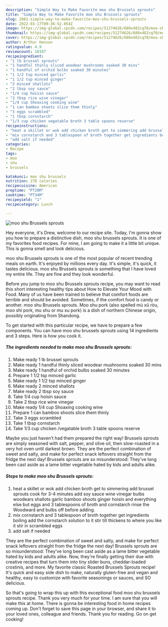 ```yaml
---
description: "Simple Way to Make Favorite moo shu Brussels sprouts"
title: "Simple Way to Make Favorite moo shu Brussels sprouts"
slug: 2081-simple-way-to-make-favorite-moo-shu-brussels-sprouts
date: 2022-03-17T09:36:52.054Z
image: https://img-global.cpcdn.com/recipes/51274626/680x482cq70/moo-shu-brussels-sprouts-recipe-main-photo.jpg
thumbnail: https://img-global.cpcdn.com/recipes/51274626/680x482cq70/moo-shu-brussels-sprouts-recipe-main-photo.jpg
cover: https://img-global.cpcdn.com/recipes/51274626/680x482cq70/moo-shu-brussels-sprouts-recipe-main-photo.jpg
author: Arthur Hanson
ratingvalue: 4.9
reviewcount: 10197
recipeingredient:
- "1 lb brussel sprouts"
- "1 handful thinly sliced woodear mushrooms soaked 30 mins"
- "1 handful of orchid bulbs soaked 30 minutes"
- "1 1/2 tsp minced garlic"
- "1 1/2 tsp minced ginger"
- "2 minced shallots"
- "2 tbsp soy sauce"
- "1/4 cup hoisin sauce"
- "2 tbsp rice wine vinegar"
- "1/4 cup Shoaxing cooking wine"
- "1 can bamboo shoots slice them thinly"
- "3 eggs scrambled"
- "1 tbsp cornstarch"
- "1/3 cup chicken vegatable broth 3 table spoons reserve"
recipeinstructions:
- "heat a skillet or wok add chicken broth get to simmering add brussel sprouts cook for 3-4 minutes  add soy sauce wine vinegar bulbs woodears shallots garlic bamboo shoots ginger hoisin and everything else but eggs and 3 tablespoons of broth and cornstarch rinse the Woodward and bulbs off before adding."
- "mix cornstarch and 3 tablespoon of broth together get ingredients boiling add the cornstarch solution to it stir till thickens to where you like it stir in scrambled eggs"
- "add salt if needed"
categories:
- Recipe
tags:
- moo
- shu
- brussels

katakunci: moo shu brussels 
nutrition: 278 calories
recipecuisine: American
preptime: "PT20M"
cooktime: "PT34M"
recipeyield: "1"
recipecategory: Lunch

---
```



![moo shu Brussels sprouts](https://img-global.cpcdn.com/recipes/51274626/680x482cq70/moo-shu-brussels-sprouts-recipe-main-photo.jpg)

Hey everyone, it's Drew, welcome to our recipe site. Today, I'm gonna show you how to prepare a distinctive dish, moo shu brussels sprouts. It is one of my favorites food recipes. For mine, I am going to make it a little bit unique. This is gonna smell and look delicious.

moo shu Brussels sprouts is one of the most popular of recent trending meals on earth. It's enjoyed by millions every day. It's simple, it's quick, it tastes delicious. moo shu Brussels sprouts is something that I have loved my entire life. They are fine and they look wonderful.

Before you jump to moo shu Brussels sprouts recipe, you may want to read this short interesting healthy tips about How to Elevate Your Mood with Food. Many of us have been trained to believe that comfort foods are terrible and should be avoided. Sometimes, if the comfort food is candy or another. moo shu Brussels sprouts. Moo shu pork (also spelled mù xū ròu, moo shi pork, mu shu or mu xu pork) is a dish of northern Chinese origin, possibly originating from Shandong.


To get started with this particular recipe, we have to prepare a few components. You can have moo shu brussels sprouts using 14 ingredients and 3 steps. Here is how you cook it.

<!--inarticleads1-->

##### The ingredients needed to make moo shu Brussels sprouts:

1. Make ready 1 lb brussel sprouts
1. Make ready 1 handful thinly sliced woodear mushrooms soaked 30 mins
1. Make ready 1 handful of orchid bulbs soaked 30 minutes
1. Prepare 1 1/2 tsp minced garlic
1. Make ready 1 1/2 tsp minced ginger
1. Make ready 2 minced shallots
1. Make ready 2 tbsp soy sauce
1. Take 1/4 cup hoisin sauce
1. Take 2 tbsp rice wine vinegar
1. Make ready 1/4 cup Shoaxing cooking wine
1. Prepare 1 can bamboo shoots slice them thinly
1. Take 3 eggs scrambled
1. Take 1 tbsp cornstarch
1. Take 1/3 cup chicken /vegatable broth 3 table spoons reserve


Maybe you just haven&#39;t had them prepared the right way! Brussels sprouts are simply seasoned with salt, pepper, and olive oil, then slow-roasted in a very hot oven until darkest brown. They are the perfect combination of sweet and salty, and make for perfect snack leftovers straight from the fridge the next day! Brussels sprouts are so misunderstood: They&#39;ve long been cast aside as a lame bitter vegetable hated by kids and adults alike. 

<!--inarticleads2-->

##### Steps to make moo shu Brussels sprouts:

1. heat a skillet or wok add chicken broth get to simmering add brussel sprouts cook for 3-4 minutes  add soy sauce wine vinegar bulbs woodears shallots garlic bamboo shoots ginger hoisin and everything else but eggs and 3 tablespoons of broth and cornstarch rinse the Woodward and bulbs off before adding.
1. mix cornstarch and 3 tablespoon of broth together get ingredients boiling add the cornstarch solution to it stir till thickens to where you like it stir in scrambled eggs
1. add salt if needed


They are the perfect combination of sweet and salty, and make for perfect snack leftovers straight from the fridge the next day! Brussels sprouts are so misunderstood: They&#39;ve long been cast aside as a lame bitter vegetable hated by kids and adults alike. Now, they&#39;re finally getting their due with creative recipes that turn them into tiny slider buns, cheddar-loaded crostinis, and more. My favorite classic Roasted Brussels Sprouts recipe! It&#39;s quick and easy side dish to make, naturally gluten-free and vegan and healthy, easy to customize with favorite seasonings or sauces, and SO delicious. 

So that's going to wrap this up with this exceptional food moo shu brussels sprouts recipe. Thank you very much for your time. I am sure that you will make this at home. There is gonna be interesting food in home recipes coming up. Don't forget to save this page in your browser, and share it to your loved ones, colleague and friends. Thank you for reading. Go on get cooking!
